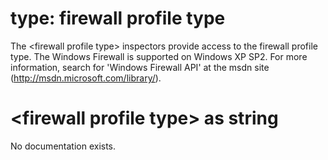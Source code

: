 # type: firewall profile type

The &lt;firewall profile type&gt; inspectors provide access to the firewall profile type. The Windows Firewall is supported on Windows XP SP2. For more information, search for &#39;Windows Firewall API&#39; at the msdn site (http://msdn.microsoft.com/library/).

# &lt;firewall profile type&gt; as string

No documentation exists.
